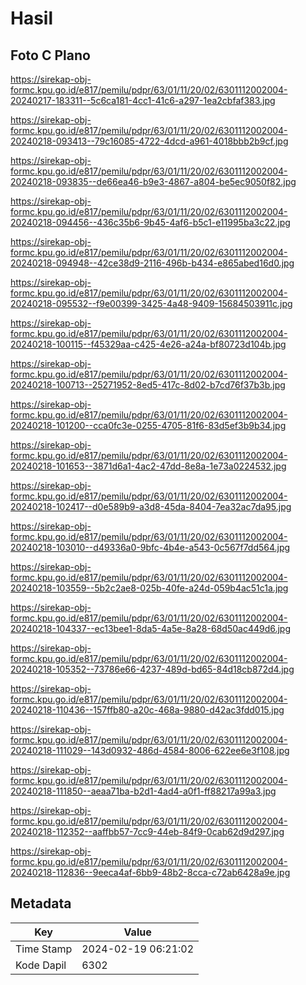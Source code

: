 # Hasil

## Foto C Plano

https://sirekap-obj-formc.kpu.go.id/e817/pemilu/pdpr/63/01/11/20/02/6301112002004-20240217-183311--5c6ca181-4cc1-41c6-a297-1ea2cbfaf383.jpg

https://sirekap-obj-formc.kpu.go.id/e817/pemilu/pdpr/63/01/11/20/02/6301112002004-20240218-093413--79c16085-4722-4dcd-a961-4018bbb2b9cf.jpg

https://sirekap-obj-formc.kpu.go.id/e817/pemilu/pdpr/63/01/11/20/02/6301112002004-20240218-093835--de66ea46-b9e3-4867-a804-be5ec9050f82.jpg

https://sirekap-obj-formc.kpu.go.id/e817/pemilu/pdpr/63/01/11/20/02/6301112002004-20240218-094456--436c35b6-9b45-4af6-b5c1-e11995ba3c22.jpg

https://sirekap-obj-formc.kpu.go.id/e817/pemilu/pdpr/63/01/11/20/02/6301112002004-20240218-094948--42ce38d9-2116-496b-b434-e865abed16d0.jpg

https://sirekap-obj-formc.kpu.go.id/e817/pemilu/pdpr/63/01/11/20/02/6301112002004-20240218-095532--f9e00399-3425-4a48-9409-15684503911c.jpg

https://sirekap-obj-formc.kpu.go.id/e817/pemilu/pdpr/63/01/11/20/02/6301112002004-20240218-100115--f45329aa-c425-4e26-a24a-bf80723d104b.jpg

https://sirekap-obj-formc.kpu.go.id/e817/pemilu/pdpr/63/01/11/20/02/6301112002004-20240218-100713--25271952-8ed5-417c-8d02-b7cd76f37b3b.jpg

https://sirekap-obj-formc.kpu.go.id/e817/pemilu/pdpr/63/01/11/20/02/6301112002004-20240218-101200--cca0fc3e-0255-4705-81f6-83d5ef3b9b34.jpg

https://sirekap-obj-formc.kpu.go.id/e817/pemilu/pdpr/63/01/11/20/02/6301112002004-20240218-101653--3871d6a1-4ac2-47dd-8e8a-1e73a0224532.jpg

https://sirekap-obj-formc.kpu.go.id/e817/pemilu/pdpr/63/01/11/20/02/6301112002004-20240218-102417--d0e589b9-a3d8-45da-8404-7ea32ac7da95.jpg

https://sirekap-obj-formc.kpu.go.id/e817/pemilu/pdpr/63/01/11/20/02/6301112002004-20240218-103010--d49336a0-9bfc-4b4e-a543-0c567f7dd564.jpg

https://sirekap-obj-formc.kpu.go.id/e817/pemilu/pdpr/63/01/11/20/02/6301112002004-20240218-103559--5b2c2ae8-025b-40fe-a24d-059b4ac51c1a.jpg

https://sirekap-obj-formc.kpu.go.id/e817/pemilu/pdpr/63/01/11/20/02/6301112002004-20240218-104337--ec13bee1-8da5-4a5e-8a28-68d50ac449d6.jpg

https://sirekap-obj-formc.kpu.go.id/e817/pemilu/pdpr/63/01/11/20/02/6301112002004-20240218-105352--73786e66-4237-489d-bd65-84d18cb872d4.jpg

https://sirekap-obj-formc.kpu.go.id/e817/pemilu/pdpr/63/01/11/20/02/6301112002004-20240218-110436--157ffb80-a20c-468a-9880-d42ac3fdd015.jpg

https://sirekap-obj-formc.kpu.go.id/e817/pemilu/pdpr/63/01/11/20/02/6301112002004-20240218-111029--143d0932-486d-4584-8006-622ee6e3f108.jpg

https://sirekap-obj-formc.kpu.go.id/e817/pemilu/pdpr/63/01/11/20/02/6301112002004-20240218-111850--aeaa71ba-b2d1-4ad4-a0f1-ff88217a99a3.jpg

https://sirekap-obj-formc.kpu.go.id/e817/pemilu/pdpr/63/01/11/20/02/6301112002004-20240218-112352--aaffbb57-7cc9-44eb-84f9-0cab62d9d297.jpg

https://sirekap-obj-formc.kpu.go.id/e817/pemilu/pdpr/63/01/11/20/02/6301112002004-20240218-112836--9eeca4af-6bb9-48b2-8cca-c72ab6428a9e.jpg


## Metadata

| Key        | Value               |
| ---------- | ------------------- |
| Time Stamp | 2024-02-19 06:21:02 |
| Kode Dapil | 6302                |



